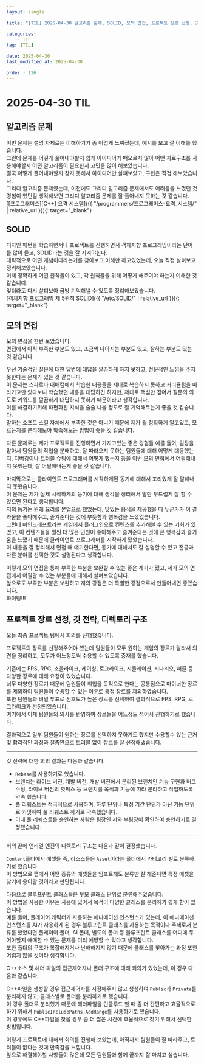 ```yaml
---
layout: single

title: "[TIL] 2025-04-30 알고리즘 문제, SOLID, 모의 면접, 프로젝트 장르 선정, 깃 전략, 디렉토리 구조"

categories:
    - TIL
tag: [TIL]

date: 2025-04-30
last_modified_at: 2025-04-30

order : 126
---
```


# 2025-04-30 TIL

## 알고리즘 문제

이번 문제는 설명 자체로는 이해하기가 좀 어렵게 느껴졌는데, 예시를 보고 잘 이해를 했습니다.  
그런데 문제를 어떻게 풀어내야할지 쉽게 아이디어가 떠오르지 않아 어떤 자료구조를 사용해야할지 어떤 알고리즘이 필요한지 고민을 많이 해보았습니다.  
결국 어떻게 풀어내야할지 찾지 못해서 아이디어만 살펴보았고, 구현은 직접 해보았습니다.  
그리디 알고리즘 문제였는데, 이전에도 그리디 알고리즘 문제에서도 어려움을 느꼈던 것 경험이 있던걸 생각해보면 그리디 알고리즘 문제를 잘 풀어내지 못하는 것 같습니다.  
[[프로그래머스][C++] 요격 시스템]({{ "/programmers/프로그래머스-요격_시스템/" | relative_url }}){: target="_blank"}

## SOLID

디자인 패턴을 학습하면서나 프로젝트를 진행하면서 객체지향 프로그래밍이라는 단어를 많이 듣고, SOLID라는 것을 잘 지켜야한다.  
대략적으로 어떤 개념이다라는거를 찾아보고 이해만 하고있었는데, 오늘 직접 살펴보고 정리해보았습니다.  
이제 정확하게 어떤 원칙들이 있고, 각 원칙들을 위해 어떻게 해주어야 하는지 이해한 것 같습니다.  
잊더라도 다시 살펴보아 금방 기억해낼 수 있도록 정리해보았습니다.  
[객체지향 프로그래밍 제 5원칙 SOLID]({{ "/etc/SOLID/" | relative_url }}){: target="_blank"}

## 모의 면접

모의 면접을 한번 보았습니다.  
면접에서 아직 부족한 부분도 있고, 조금씩 나아지는 부분도 있고, 잘하는 부분도 있는 것 같습니다.

우선 기술적인 질문에 대한 답변에 대답을 깔끔하게 하지 못하고, 전문적인 느낌을 주지못한다는 문제가 있는 것 같습니다.  
이 문제는 스파르타 내배캠에서 학습한 내용들을 제대로 복습하지 못하고 커리큘럼을 따라가고만 있다보니 학습했던 내용을 대답하긴 하지만, 제대로 핵심만 짚어서 질문의 의도로 키워드를 깔끔하게 대답하지 못하기 때문이라고 생각합니다.  
이를 해결하기위해 파편화된 지식을 술술 나올 정도로 잘 기억해두는게 좋을 것 같습니다.  
말하는 소프트 스킬 자체에서 부족한 것은 아니기 때문에 제가 뭘 정확하게 알고있고, 모르는지를 분석해보아 학습해보는 방법이 좋을 것 같습니다.  

다른 문제로는 제가 프로젝트를 진행하면서 가지고있는 좋은 경험들 예를 들어, 팀장을 맡아서 팀원들의 작업을 분배하고, 잘 따라오지 못하는 팀원들에 대해 어떻게 대응했는지, 디버깅이나 트러블 슈팅에 대해서 어떻게 했는지 등을 이번 모의 면접에서 어필해내지 못했는데, 잘 어필해내는게 좋을 것 같습니다.

마지막으로는 클라이언트 프로그래머를 시작하게된 동기에 대해서 조리있게 잘 말해내지 못했습니다.  
이 문제는 제가 실제 시작하게되 동기에 대해 생각을 정리해서 말만 부드럽게 잘 할 수 있으면 된다고 생각합니다.  
저의 동기는 원래 요리를 본업으로 했었는데, 맛있는 음식을 제공했을 때 누군가가 이 결과물을 좋아해주고, 즐겨준다는 것에 뿌듯함과 행복감을 느꼈었습니다.  
그런데 마인크래프트라는 게임에서 플러그인으로 컨텐츠를 추가해볼 수 있는 기회가 있었고, 이 컨텐츠들을 훨씬 더 많은 인원이 좋아해주고 즐겨준다는 것에 큰 행복감과 즐거움을 느꼈기 때문에 클라이언트 프로그래머를 시작하게 됐었습니다.  
이 내용을 잘 정리해서 면접 때 얘기한다면, 동기에 대해서도 잘 설명할 수 있고 전공과 다른 분야를 선택한 것도 설명된다고 생각합니다.

이렇게 모의 면접을 통해 부족한 부분을 보완할 수 있는 좋은 계기가 됐고, 제가 모의 면접에서 어필할 수 있는 부분들에 대해서 살펴보았습니다.  
앞으로도 부족한 부분은 보완하고 저의 강점은 더 특별한 강점으로서 만들어내면 좋겠습니다.  
화이팅!!!

## 프로젝트 장르 선정, 깃 전략, 디렉토리 구조

오늘 최종 프로젝트 팀에서 회의를 진행했습니다.

프로젝트의 장르를 선정해주어야 했는데 팀원들이 모두 원하는 게임의 장르가 달라서 의견을 정리하고, 모두가 어느정도씩 수용할 수 있도록 중재를 했습니다.

기존에는 FPS, RPG, 소울라이크, 레이싱, 로그라이크, 시뮬레이션, 시나리오, 퍼즐 등 다양한 장르에 대해 요청이 있었습니다.  
너무 다양한 장르기 때문에 팀원들이 취업을 목적으로 한다는 공통점으로 마이너한 장르를 제외하여 팀원들이 수용할 수 있는 이유로 특정 장르를 제외하였습니다.  
또한 팀원들과 비밀 투표로 선호도가 높은 장르를 선택하여 결과적으로 FPS, RPG, 로그라이크가 선정되었습니다.  
여기에서 이제 팀원들의 의사를 반영하여 장르들을 어느정도 섞어서 진행하기로 했습니다.

결과적으로 일부 팀원들이 원하는 장르를 선택하지 못하기도 했지만 수용할수 있는 근거 및 합리적인 과정과 절충안으로 트러블 없이 장르를 잘 선정해냈습니다.

---

깃 전략에 대한 회의 결과는 다음과 같습니다.

+ `Rebase`를 사용하기로 했습니다.  
+ 브렌치는 라이브 버전, 개발 버전, 개발 버전에서 분리된 브랜치인 기능 구현과 버그 수정, 라이브 버전의 핫픽스 등 브렌치를 목적과 기능에 따라 분리하고 작업하도록 약속 했습니다.  
+ 풀 리퀘스트는 적극적으로 사용하며, 하루 단위나 특정 기간 단위가 아닌 기능 단위로 커밋하여 풀 리퀘스트 하기로 약속했습니다.  
+ 이때 풀 리퀘스트를 승인하는 사람은 팀장인 저와 부팀장이 확인하여 승인하기로 결정했습니다.

---

회의 끝에 언리얼 엔진의 디렉토리 구조는 다음과 같이 결정했습니다.

`Content`폴더에서 애셋들 즉, 리소스들은 `Asset`이라는 폴더에서 카테고리 별로 분류하기로 했습니다.  
이 방법으로 팹에서 어떤 종류의 애셋들을 임포트해도 분류만 잘 해준다면 특정 애셋을 찾기에 용이할 것이라고 판단됩니다.

다음으로 블루프린트 클래스들은 부모 클래스 단위로 분류해주었습니다.  
이 방법을 사용한 이유는 사용에 있어서 목적이 다양한 클래스를 분리하기 쉽게 함이 있습니다.  
예를 들어, 플레이어 캐릭터가 사용하는 애니메이션 인스턴스가 있는데, 이 애니메이션 인스턴스를 AI가 사용하게 된 경우 블루프린트 클래스를 사용하는 목적이나 주제로서 분류를 했었다면 플레이어 폴더, AI 폴더, 별도의 폴더 등 블루프린트 클래스를 어디에 두어야할지 애매할 수 있는 문제를 미리 예방할 수 있다고 생각합니다.  
또한 폴더의 구조가 복잡해지거나 난해해지지 않기 때문에 클래스를 찾아가는 과정 또한 어렵지 않을 것이라 생각합니다.

C++소스 및 헤더 파일의 접근제어자나 폴더 구조에 대해 회의가 있었는데, 이 경우 다음과 같습니다.

C++파일을 생성할 경우 접근제어자를 지정해주지 않고 생성하여 `Public`과 `Private`를 분리하지 않고, 클래스별로 폴더를 분리하기로 했습니다.  
이 경우 폴더로 분리했기 때문에 헤더파일을 인클루드 할 때 좀 더 간편하고 효율적으로하기 위해서 `PublicIncludePaths.AddRange`를 사용하기로 했습니다.  
이 경우에도 C++파일을 찾을 경우 좀 더 짧은 시간에 효율적으로 찾기 위해서 선택한 방법입니다.

이렇게 프로젝트에 대해서 회의를 진행해 보았는데, 아직까지 팀원들이 잘 따라주고, 트러블이 없다는 것에 만족감을 느낍니다.  
앞으로 해결해야할 사항들이 많은데 모든 팀원들과 함께 끝까지 잘 마치고 싶습니다.